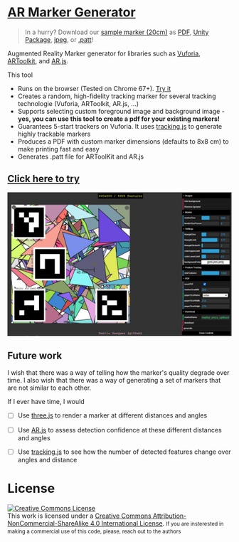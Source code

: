 # [AR Marker Generator](https://danilogr.github.io/AR-Marker-Generator/)
> In a hurry? Download our [sample marker (20cm)](https://danilogr.github.io/AR-Marker-Generator/sample%20marker/) as [PDF](https://danilogr.github.io/AR-Marker-Generator/sample%20marker/marker_aruco_optitrack_vuforia.pdf), [Unity Package](https://danilogr.github.io/AR-Marker-Generator/sample%20marker/VuforiaOptiTrackArUcoMarker.unitypackage), [jpeg](https://danilogr.github.io/AR-Marker-Generator/sample%20marker/marker_aruco_optitrack_vuforia.jpeg), or [.patt](https://danilogr.github.io/AR-Marker-Generator/sample%20marker/marker_aruco_optitrack_vuforia.patt)!

Augmented Reality Marker generator for libraries such as [Vuforia](https://www.vuforia.com/), [ARToolkit](https://github.com/artoolkit), and [AR.js](https://github.com/jeromeetienne/AR.js).



This tool
 * Runs on the browser (Tested on Chrome 67+). [Try it](https://danilogr.github.io/AR-Marker-Generator/)
 * Creates a random, high-fidelity tracking marker for several tracking technologie (Vuforia, ARToolkit, AR.js, ...)
 * Supports selecting custom foreground image and background image - **yes, you can use this tool to create a pdf for your existing markers!**
 * Guarantees 5-start trackers on Vuforia. It uses [tracking.js](https://trackingjs.com/) to generate highly trackable markers
 * Produces a PDF with custom marker dimensions (defaults to 8x8 cm) to make printing fast and easy
 * Generates .patt file for ARToolKit and AR.js
 
## [Click here to try](https://danilogr.github.io/AR-Marker-Generator/)
![Screenshot](screenshot.JPG)

## Future work

I wish that there was a way of telling how the marker's quality degrade over time. I also wish that there was a way of generating a set of markers that are not similar to each other.

If I ever have time, I would 

- [ ] Use [three.js](https://threejs.org/) to render a marker at different distances and angles
- [ ] Use [AR.js](https://github.com/jeromeetienne/AR.js) to assess detection confidence at these different distances and angles
- [ ] Use [tracking.js](https://trackingjs.com/) to see how the number of detected features change over angles and distance



# License
<a rel="license" href="http://creativecommons.org/licenses/by-nc-sa/4.0/"><img alt="Creative Commons License" style="border-width:0" src="https://i.creativecommons.org/l/by-nc-sa/4.0/88x31.png" /></a><br />This work is licensed under a <a rel="license" href="http://creativecommons.org/licenses/by-nc-sa/4.0/">Creative Commons Attribution-NonCommercial-ShareAlike 4.0 International License</a>.
<small>If you are insterested in making a commercial use of this code, please, reach out to the authors</small>
